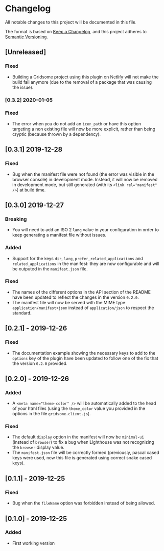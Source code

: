 # Changelog

All notable changes to this project will be documented in this file.

The format is based on [Keep a Changelog](https://keepachangelog.com/en/1.0.0/),
and this project adheres to [Semantic Versioning](https://semver.org/spec/v2.0.0.html).

## [Unreleased]

### Fixed

-   Building a Gridsome project using this plugin on Netlify will not make the build fail anymore (due to the removal of a package that was causing the issue).

### [0.3.2] 2020-01-05

### Fixed

-   The error when you do not add an `icon_path` or have this option targeting a non existing file will now be more explicit, rather than being cryptic (because thrown by a dependency).

## [0.3.1] 2019-12-28

### Fixed

-   Bug when the manifest file were not found (the error was visible in the browser console) in development mode. Instead, it will now be removed in development mode, but still generated (with its `<link rel="manifest" />`) at build time.

## [0.3.0] 2019-12-27

### Breaking

-   You will need to add an ISO 2 `lang` value in your configuration in order to keep generating a manifest file without issues.

### Added

-   Support for the keys `dir`, `lang`, `prefer_related_applications` and `related_applications` in the manifest: they are now configurable and will be outputed in the `manifest.json` file.

### Fixed

-   The names of the different options in the API section of the README have been updated to reflect the changes in the version `0.2.0`.
-   The manifest file will now be served with the MIME type `application/manifest+json` instead of `application/json` to respect the standard.

## [0.2.1] - 2019-12-26

### Fixed

-   The documentation example showing the necessary keys to add to the `options` key of the plugin have been updated to follow one of the fix that the version `0.2.0` provided.

## [0.2.0] - 2019-12-26

### Added

-   A `<meta name="theme-color" />` will be automatically added to the head of your html files (using the `theme_color` value you provided in the options in the file `gridsome.client.js`).

### Fixed

-   The default `display` option in the manifest will now be `minimal-ui` (instead of `browser`) to fix a bug when Lighthouse was not recognizing the `browser` display value.
-   The `manifest.json` file will be correctly formed (previously, pascal cased keys were used, now this file is generated using correct snake cased keys).

## [0.1.1] - 2019-12-25

### Fixed

-   Bug when the `fileName` option was forbidden instead of being allowed.

## [0.1.0] - 2019-12-25

### Added

-   First working version
